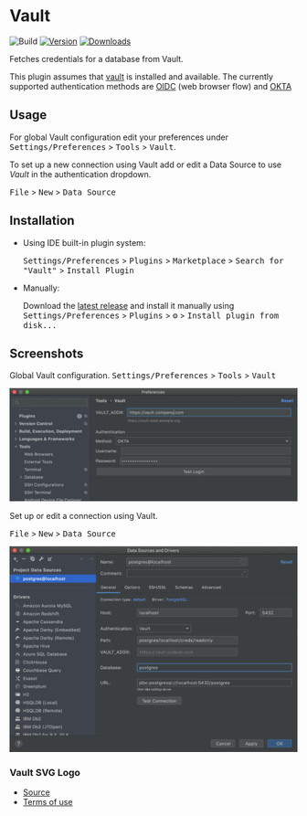 # Vault

![Build](https://github.com/davidsteinsland/postgres-vault-auth/workflows/Build/badge.svg)
[![Version](https://img.shields.io/jetbrains/plugin/v/16104-postgresql-vault-auth.svg)](https://plugins.jetbrains.com/plugin/16104-postgresql-vault-auth)
[![Downloads](https://img.shields.io/jetbrains/plugin/d/16104-postgresql-vault-auth.svg)](https://plugins.jetbrains.com/plugin/16104-postgresql-vault-auth)

<!-- Plugin description -->
Fetches credentials for a database from Vault.

This plugin assumes that [vault](https://learn.hashicorp.com/tutorials/vault/getting-started-install?in=vault/getting-started) is installed and available.
The currently supported authentication methods are [OIDC](https://www.vaultproject.io/docs/auth/jwt) (web browser flow) and [OKTA](https://www.vaultproject.io/docs/auth/okta)

## Usage
For global Vault configuration edit your preferences under <kbd>Settings/Preferences</kbd> > <kbd>Tools</kbd> > <kbd>Vault</kbd>.

To set up a new connection using Vault add or edit a Data Source to use
*Vault* in the authentication dropdown.

<kbd>File</kbd> > <kbd>New</kbd> > <kbd>Data Source</kbd>

<!-- Plugin description end -->

## Installation

- Using IDE built-in plugin system:
  
  <kbd>Settings/Preferences</kbd> > <kbd>Plugins</kbd> > <kbd>Marketplace</kbd> > <kbd>Search for "Vault"</kbd> >
  <kbd>Install Plugin</kbd>
  
- Manually:

  Download the [latest release](https://github.com/davidsteinsland/postgres-vault-auth/releases/latest) and install it manually using
  <kbd>Settings/Preferences</kbd> > <kbd>Plugins</kbd> > <kbd>⚙️</kbd> > <kbd>Install plugin from disk...</kbd>
  
## Screenshots
Global Vault configuration.
<kbd>Settings/Preferences</kbd> > <kbd>Tools</kbd> > <kbd>Vault</kbd>

![vault-preferences.png](./doc-files/img/vault-preferences.png)

Set up or edit a connection using Vault.

<kbd>File</kbd> > <kbd>New</kbd> > <kbd>Data Source</kbd>

![vault-database-configuration.png](./doc-files/img/vault-database-configuration.png)

  
### Vault SVG Logo

* [Source](https://worldvectorlogo.com/logo/vault-enterprise)
* [Terms of use](https://worldvectorlogo.com/terms-of-use)